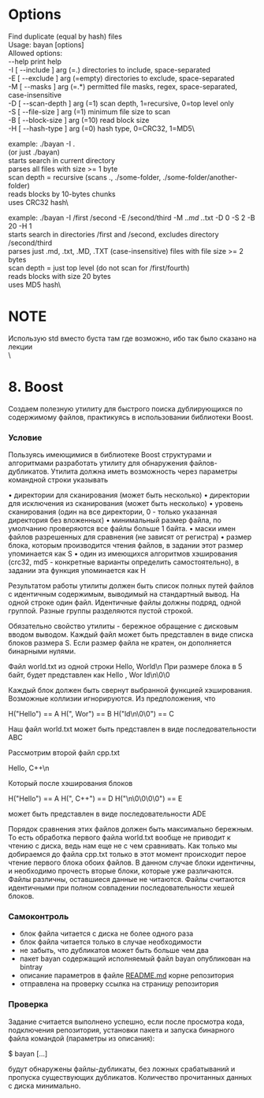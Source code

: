 # Options

Find duplicate (equal by hash) files\
Usage: bayan [options]\
Allowed options:\
  --help                        print help\
  -I [ --include ] arg (=.)     directories to include, space-separated\
  -E [ --exclude ] arg (=empty) directories to exclude, space-separated\
  -M [ --masks ] arg (=.*)      permitted file masks, regex, space-separated,\
                                case-insensitive\
  -D [ --scan-depth ] arg (=1)  scan depth, 1=recursive, 0=top level only\
  -S [ --file-size ] arg (=1)   minimum file size to scan\
  -B [ --block-size ] arg (=10) read block size\
  -H [ --hash-type ] arg (=0)   hash type, 0=CRC32, 1=MD5\

example: ./bayan -I .\
(or just ./bayan)\
starts search in current directory\
parses all files with size >= 1 byte\
scan depth = recursive (scans ., ./some-folder, ./some-folder/another-folder)\
reads blocks by 10-bytes chunks\
uses CRC32 hash\

example: ./bayan -I /first /second -E /second/third -M .*\.md .*\.txt -D 0 -S 2 -B 20 -H 1\
starts search in directories /first and /second, excludes directory /second/third\
parses just .md, .txt, .MD, .TXT (case-insensitive) files with file size >= 2 bytes\
scan depth = just top level (do not scan for /first/fourth)\
reads blocks with size 20 bytes\
uses MD5 hash\

# NOTE
Использую std вместо буста там где возможно, ибо так было сказано на лекции\
\
# 8. Boost

Создаем полезную утилиту для быстрого поиска дублирующихся по содержимому файлов, практикуясь в использовании библиотеки Boost.

### Условие

Пользуясь имеющимися в библиотеке Boost структурами и алгоритмами
разработать утилиту для обнаружения файлов-дубликатов.
Утилита должна иметь возможность через параметры командной строки
указывать

• директории для сканирования (может быть несколько)
• директории для исключения из сканирования (может быть несколько)
• уровень сканирования (один на все директории, 0 - только указанная
директория без вложенных)
• минимальный размер файла, по умолчанию проверяются все файлы
больше 1 байта.
• маски имен файлов разрешенных для сравнения (не зависят от
регистра)
• размер блока, которым производится чтения файлов, в задании этот
размер упоминается как S
• один из имеющихся алгоритмов хэширования (crc32, md5 -
конкретные варианты определить самостоятельно), в задании
эта функция упоминается как H

Результатом работы утилиты должен быть список полных путей файлов
с идентичным содержимым, выводимый на стандартный вывод. На одной
строке один файл. Идентичные файлы должны подряд, одной группой.
Разные группы разделяются пустой строкой.

Обязательно свойство утилиты - бережное обращение с дисковым вводом
выводом. Каждый файл может быть представлен в виде списка блоков
размера S. Если размер файла не кратен, он дополняется бинарными
нулями.

Файл world.txt из одной строки
Hello, World\n
При размере блока в 5 байт, будет представлен как
Hello
, Wor
ld\n\0\0

Каждый блок должен быть свернут выбранной функцией хэширования.
Возможные коллизии игнорируются. Из предположения, что

H("Hello") == A
H(", Wor") == B
H("ld\n\0\0") == C

Наш файл world.txt может быть представлен в виде последовательности
ABC

Рассмотрим второй файл cpp.txt

Hello, C++\n

Который после хэширования блоков

H("Hello") == A
H(", C++") == D
H("\n\0\0\0\0") == E

может быть представлен в виде последовательности ADE

Порядок сравнения этих файлов должен быть максимально бережным. То
есть обработка первого файла world.txt вообще не приводит к чтению с
диска, ведь нам еще не с чем сравнивать. Как только мы добираемся до
файла cpp.txt только в этот момент происходит перое чтение первого блока
обоих файлов. В данном случае блоки идентичны, и необходимо прочесть
вторые блоки, которые уже различаются. Файлы различны, оставшиеся
данные не читаются.
Файлы считаются идентичными при полном совпадении последовательности
хешей блоков.

### Самоконтроль

- блок файла читается с диска не более одного раза
- блок файла читается только в случае необходимости
- не забыть, что дубликатов может быть больше чем два
- пакет bayan содержащий исполняемый файл bayan опубликован на
bintray
- описание параметров в файле [README.md](http://readme.md/) корне репозитория
- отправлена на проверку ссылка на страницу репозитория

### Проверка

Задание считается выполнено успешно, если после просмотра кода,
подключения репозитория, установки пакета и запуска бинарного файла
командой (параметры из описания):

$ bayan [...]

будут обнаружены файлы-дубликаты, без ложных срабатываний и
пропуска существующих дубликатов.
Количество прочитанных данных с диска минимально.